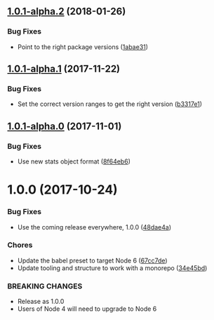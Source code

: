 <a name="1.0.1-alpha.2"></a>
## [1.0.1-alpha.2](https://github.com/rocjs/extensions/compare/v1.0.0...v1.0.1-alpha.2) (2018-01-26)


### Bug Fixes

* Point to the right package versions ([1abae31](https://github.com/rocjs/extensions/commit/1abae31))



<a name="1.0.1-alpha.1"></a>
## [1.0.1-alpha.1](https://github.com/rocjs/extensions/compare/v1.0.0...v1.0.1-alpha.1) (2017-11-22)


### Bug Fixes

* Set the correct version ranges to get the right version ([b3317e1](https://github.com/rocjs/extensions/commit/b3317e1))



<a name="1.0.1-alpha.0"></a>
## [1.0.1-alpha.0](https://github.com/rocjs/extensions/compare/v1.0.0...v1.0.1-alpha.0) (2017-11-01)


### Bug Fixes

* Use new stats object format ([8f64eb6](https://github.com/rocjs/extensions/commit/8f64eb6))



<a name="1.0.0"></a>
# 1.0.0 (2017-10-24)


### Bug Fixes

* Use the coming release everywhere, 1.0.0 ([48dae4a](https://github.com/rocjs/extensions/commit/48dae4a))


### Chores

* Update the babel preset to target Node 6 ([67cc7de](https://github.com/rocjs/extensions/commit/67cc7de))
* Update tooling and structure to work with a monorepo ([34e45bd](https://github.com/rocjs/extensions/commit/34e45bd))


### BREAKING CHANGES

* Release as 1.0.0
* Users of Node 4 will need to upgrade to Node 6



